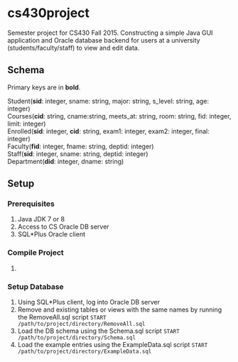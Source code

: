 # cs430project

Semester project for CS430 Fall 2015. Constructing a simple Java GUI application and Oracle database backend for users at a university (students/faculty/staff) to view and edit data.

## Schema

Primary keys are in **bold**.

Student(**sid**: integer, sname: string, major: string, s_level: string, age: integer)  
Courses(**cid**: string, cname:string, meets_at: string, room: string, fid: integer, limit: integer)  
Enrolled(**sid**: integer, **cid**: string, exam1: integer, exam2: integer, final: integer)  
Faculty(**fid**: integer, fname: string, deptid: integer)  
Staff(**sid**: integer, sname: string, deptid: integer)  
Department(**did**: integer, dname: string)

## Setup

### Prerequisites

1. Java JDK 7 or 8
2. Access to CS Oracle DB server
3. SQL*Plus Oracle client

### Compile Project

1. 

### Setup Database

1. Using SQL*Plus client, log into Oracle DB server
2. Remove and existing tables or views with the same names by running the RemoveAll.sql script
`START /path/to/project/directory/RemoveAll.sql`
3. Load the DB schema using the Schema.sql script
`START /path/to/project/directory/Schema.sql`
4. Load the example entries using the ExampleData.sql script
`START /path/to/project/directory/ExampleData.sql`